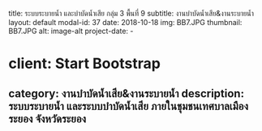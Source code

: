 ---
---
title: ระบบระบายน้ำ และบำบัดน้ำเสีย กลุ่ม 3 พื้นที่ 9
subtitle: งานบำบัดน้ำเสีย&งานระบายน้ำ
layout: default
modal-id: 37
date: 2018-10-18
img: BB7.JPG
thumbnail: BB7.JPG
alt: image-alt
project-date: -
# client: Start Bootstrap
category: งานบำบัดน้ำเสีย&งานระบายน้ำ
description: ระบบระบายน้ำ และระบบบำบัดน้ำเสีย ภายในชุมชนเทศบาลเมืองระยอง จังหวัดระยอง
---